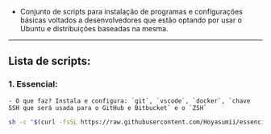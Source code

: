 * Conjunto de scripts para instalação de programas e configurações básicas voltados a desenvolvedores que estão optando por usar o Ubuntu e distribuições baseadas na mesma.
---
## Lista de scripts:
### 1. Essencial:
    - O que faz? Instala e configura: `git`, `vscode`, `docker`, `chave SSH que será usada para o GitHub e Bitbucket` e o `ZSH`
```bash
sh -c "$(curl -fsSL https://raw.githubusercontent.com/Hoyasumii/essencial-ubuntu/main/base-install.sh)"
```